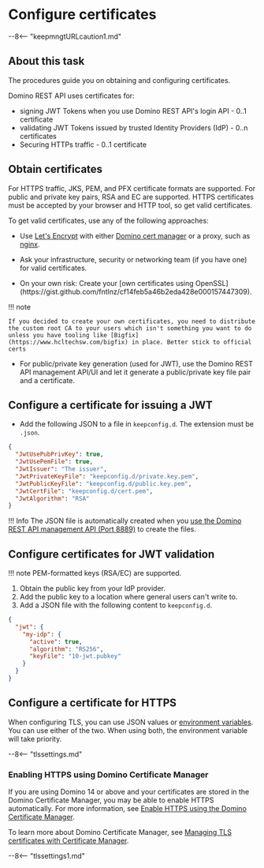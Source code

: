 # Configure certificates

--8<-- "keepmngtURLcaution1.md"

## About this task

The procedures guide you on obtaining and configuring certificates.

Domino REST API uses certificates for:

- signing JWT Tokens when you use Domino REST API's login API - 0..1 certificate
- validating JWT Tokens issued by trusted Identity Providers (IdP) - 0..n certificates
- Securing HTTPs traffic - 0..1 certificate

## Obtain certificates

For HTTPS traffic, JKS, PEM, and PFX certificate formats are supported. For public and private key pairs, RSA and EC are supported. HTTPS certificates must be accepted by your browser and HTTP tool, so get valid certificates.

To get valid certificates, use any of the following approaches:

- Use [Let's Encrypt](https://letsencrypt.org/) with either [Domino cert manager](https://help.hcl-software.com/domino/14.0.0/admin/secu_le_using_certificate_manager.html) or a proxy, such as [nginx](../web/index.md).

- Ask your infrastructure, security or networking team (if you have one) for valid certificates.

- <!--Wanting the first two options,-->On your own risk: Create your [own certificates using OpenSSL](https://gist.github.com/fntlnz/cf14feb5a46b2eda428e000157447309).

!!! note

    If you decided to create your own certificates, you need to distribute the custom root CA to your users which isn't something you want to do unless you have tooling like [Bigfix](https://www.hcltechsw.com/bigfix) in place. Better stick to official certs

- For public/private key generation (used for JWT), use the Domino REST API management API/UI and let it generate a public/private key file pair and a certificate.

## Configure a certificate for issuing a JWT

<!--To configure a certificate for issuing a JWT:-->

- Add the following JSON to a file in `keepconfig.d`. The extension must be `.json`.

```json
{
  "JwtUsePubPrivKey": true,
  "JwtUsePemFile": true,
  "JwtIssuer": "The issuer",
  "JwtPrivateKeyFile": "keepconfig.d/private.key.pem",
  "JwtPublicKeyFile": "keepconfig.d/public.key.pem",
  "JwtCertFile": "keepconfig.d/cert.pem",
  "JwtAlgorithm": "RSA"
}
```

<!-- prettier-ignore -->
!!! Info
    The JSON file is automatically created when you [use the Domino REST API management API (Port 8889)](../../references/security/encryption.md) to create the files.

## Configure certificates for JWT validation

<!-- prettier-ignore -->
!!! note
    PEM-formatted keys (RSA/EC) are supported.

<!--To configure certificates for JWT validation-->

1. Obtain the public key from your IdP provider.
2. Add the public key to a location where general users can't write to.
3. Add a JSON file with the following content to `keepconfig.d`.

```json
{
  "jwt": {
    "my-idp": {
      "active": true,
      "algorithm": "RS256",
      "keyFile": "10-jwt.pubkey"
    }
  }
}
```

## Configure a certificate for HTTPS
When configuring TLS, you can use JSON values or [environment variables](../../references/parameters.md#environment). You can use either of the two. When using both, the environment variable will take priority.

--8<-- "tlssettings.md"

### Enabling HTTPS using Domino Certificate Manager
    
If you are using Domino 14 or above and your certificates are stored in the Domino Certificate Manager, you may be able to enable HTTPS automatically. For more information, see [Enable HTTPS using the Domino Certificate Manager](../production/dominohttps.md).

To learn more about Domino Certificate Manager, see [Managing TLS certificates with Certificate Manager](https://help.hcl-software.com/domino/14.0.0/admin/secu_le_using_certificate_manager.html?hl=certificate%2Cmanager).

--8<-- "tlssettings1.md"
